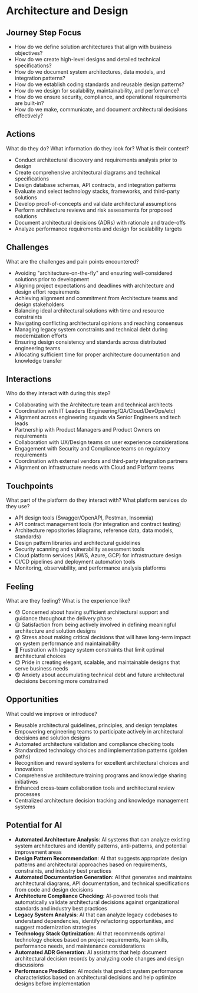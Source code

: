 
# Architecture and Design

## Journey Step Focus

* How do we define solution architectures that align with business objectives?
* How do we create high-level designs and detailed technical specifications?
* How do we document system architectures, data models, and integration patterns?
* How do we establish coding standards and reusable design patterns?
* How do we design for scalability, maintainability, and performance?
* How do we ensure security, compliance, and operational requirements are built-in?
* How do we make, communicate, and document architectural decisions effectively?

## Actions

What do they do? What information do they look for? What is their context?

* Conduct architectural discovery and requirements analysis prior to design
* Create comprehensive architectural diagrams and technical specifications
* Design database schemas, API contracts, and integration patterns
* Evaluate and select technology stacks, frameworks, and third-party solutions
* Develop proof-of-concepts and validate architectural assumptions
* Perform architecture reviews and risk assessments for proposed solutions
* Document architectural decisions (ADRs) with rationale and trade-offs
* Analyze performance requirements and design for scalability targets

## Challenges

What are the challenges and pain points encountered?

* Avoiding "architecture-on-the-fly" and ensuring well-considered solutions prior to development
* Aligning project expectations and deadlines with architecture and design effort requirements
* Achieving alignment and commitment from Architecture teams and design stakeholders
* Balancing ideal architectural solutions with time and resource constraints
* Navigating conflicting architectural opinions and reaching consensus
* Managing legacy system constraints and technical debt during modernization efforts
* Ensuring design consistency and standards across distributed engineering teams
* Allocating sufficient time for proper architecture documentation and knowledge transfer

## Interactions

Who do they interact with during this step?

* Collaborating with the Architecture team and technical architects
* Coordination with IT Leaders (Engineering/QA/Cloud/DevOps/etc)
* Alignment across engineering squads via Senior Engineers and tech leads
* Partnership with Product Managers and Product Owners on requirements
* Collaboration with UX/Design teams on user experience considerations
* Engagement with Security and Compliance teams on regulatory requirements
* Coordination with external vendors and third-party integration partners
* Alignment on infrastructure needs with Cloud and Platform teams

## Touchpoints

What part of the platform do they interact with? What platform services do they use?

* API design tools (Swagger/OpenAPI, Postman, Insomnia)
* API contract management tools (for integration and contract testing)
* Architecture repositories (diagrams, reference data, data models, standards)
* Design pattern libraries and architectural guidelines
* Security scanning and vulnerability assessment tools
* Cloud platform services (AWS, Azure, GCP) for infrastructure design
* CI/CD pipelines and deployment automation tools
* Monitoring, observability, and performance analysis platforms

## Feeling

What are they feeling? What is the experience like?

* 😟 Concerned about having sufficient architectural support and guidance throughout the delivery phase
* 😌 Satisfaction from being actively involved in defining meaningful architecture and solution designs
* 😰 Stress about making critical decisions that will have long-term impact on system performance and maintainability
* 😤 Frustration with legacy system constraints that limit optimal architectural choices
* 😊 Pride in creating elegant, scalable, and maintainable designs that serve business needs
* 😨 Anxiety about accumulating technical debt and future architectural decisions becoming more constrained

## Opportunities

What could we improve or introduce?

* Reusable architectural guidelines, principles, and design templates
* Empowering engineering teams to participate actively in architectural decisions and solution designs
* Automated architecture validation and compliance checking tools
* Standardized technology choices and implementation patterns (golden paths)
* Recognition and reward systems for excellent architectural choices and innovations
* Comprehensive architecture training programs and knowledge sharing initiatives
* Enhanced cross-team collaboration tools and architectural review processes
* Centralized architecture decision tracking and knowledge management systems 

## Potential for AI

* **Automated Architecture Analysis**: AI systems that can analyze existing system architectures and identify patterns, anti-patterns, and potential improvement areas
* **Design Pattern Recommendation**: AI that suggests appropriate design patterns and architectural approaches based on requirements, constraints, and industry best practices
* **Automated Documentation Generation**: AI that generates and maintains architectural diagrams, API documentation, and technical specifications from code and design decisions
* **Architecture Compliance Checking**: AI-powered tools that automatically validate architectural decisions against organizational standards and industry best practices
* **Legacy System Analysis**: AI that can analyze legacy codebases to understand dependencies, identify refactoring opportunities, and suggest modernization strategies
* **Technology Stack Optimization**: AI that recommends optimal technology choices based on project requirements, team skills, performance needs, and maintenance considerations
* **Automated ADR Generation**: AI assistants that help document architectural decision records by analyzing code changes and design discussions
* **Performance Prediction**: AI models that predict system performance characteristics based on architectural decisions and help optimize designs before implementation 
